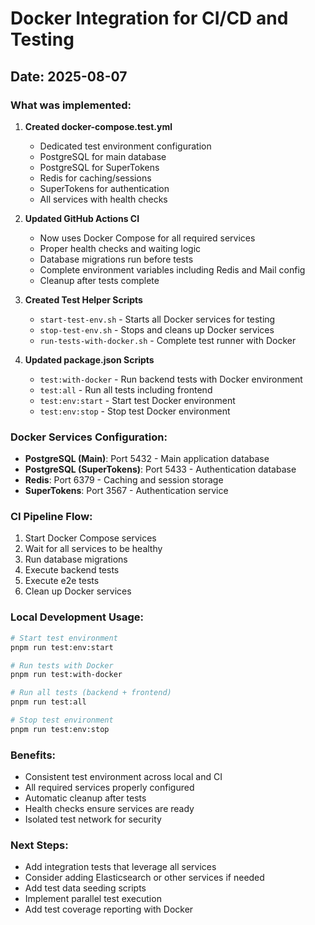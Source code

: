 # Docker Integration for CI/CD and Testing

## Date: 2025-08-07

### What was implemented:
1. **Created docker-compose.test.yml**
   - Dedicated test environment configuration
   - PostgreSQL for main database
   - PostgreSQL for SuperTokens
   - Redis for caching/sessions
   - SuperTokens for authentication
   - All services with health checks

2. **Updated GitHub Actions CI**
   - Now uses Docker Compose for all required services
   - Proper health checks and waiting logic
   - Database migrations run before tests
   - Complete environment variables including Redis and Mail config
   - Cleanup after tests complete

3. **Created Test Helper Scripts**
   - `start-test-env.sh` - Starts all Docker services for testing
   - `stop-test-env.sh` - Stops and cleans up Docker services
   - `run-tests-with-docker.sh` - Complete test runner with Docker

4. **Updated package.json Scripts**
   - `test:with-docker` - Run backend tests with Docker environment
   - `test:all` - Run all tests including frontend
   - `test:env:start` - Start test Docker environment
   - `test:env:stop` - Stop test Docker environment

### Docker Services Configuration:
- **PostgreSQL (Main)**: Port 5432 - Main application database
- **PostgreSQL (SuperTokens)**: Port 5433 - Authentication database
- **Redis**: Port 6379 - Caching and session storage
- **SuperTokens**: Port 3567 - Authentication service

### CI Pipeline Flow:
1. Start Docker Compose services
2. Wait for all services to be healthy
3. Run database migrations
4. Execute backend tests
5. Execute e2e tests
6. Clean up Docker services

### Local Development Usage:
```bash
# Start test environment
pnpm run test:env:start

# Run tests with Docker
pnpm run test:with-docker

# Run all tests (backend + frontend)
pnpm run test:all

# Stop test environment
pnpm run test:env:stop
```

### Benefits:
- Consistent test environment across local and CI
- All required services properly configured
- Automatic cleanup after tests
- Health checks ensure services are ready
- Isolated test network for security

### Next Steps:
- Add integration tests that leverage all services
- Consider adding Elasticsearch or other services if needed
- Add test data seeding scripts
- Implement parallel test execution
- Add test coverage reporting with Docker